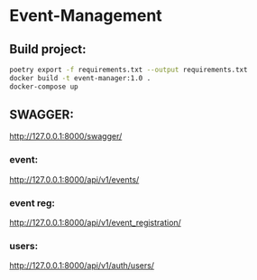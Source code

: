 # Event-Management

## Build project:

``` bash
poetry export -f requirements.txt --output requirements.txt
docker build -t event-manager:1.0 .
docker-compose up
```

## SWAGGER:
http://127.0.0.1:8000/swagger/

### event:
http://127.0.0.1:8000/api/v1/events/

### event reg:

http://127.0.0.1:8000/api/v1/event_registration/

### users:

http://127.0.0.1:8000/api/v1/auth/users/

